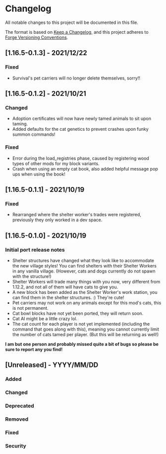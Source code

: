 # Changelog
All notable changes to this project will be documented in this file.

The format is based on
[Keep a Changelog](https://keepachangelog.com/en/1.0.0/),
and this project adheres to
[Forge Versioning Conventions](https://mcforge.readthedocs.io/en/latest/conventions/versioning/).

## [1.16.5-0.1.3] - 2021/12/22
### Fixed
- Survival's pet carriers will no longer delete themselves, sorry!!

## [1.16.5-0.1.2] - 2021/10/21
### Changed
- Adoption certificates will now have newly tamed animals to sit upon taming.
- Added defaults for the cat genetics to prevent crashes upon funky summon commands!
### Fixed
- Error during the load_registries phase, caused by registering wood types of other mods for my block variants. 
- Crash when using an empty cat book, also added helpful message pop ups when using the book!

## [1.16.5-0.1.1] - 2021/10/19
### Fixed
- Rearranged where the shelter worker's trades were registered, previously they only worked in a dev space.

## [1.16.5-0.1.0] - 2021/10/19
### Initial port release notes
- Shelter structures have changed what they look like to accommodate the new village styles! You can find shelters with their Shelter Workers in any vanilla village. (However, cats and dogs currently do not spawn with the structure!)
- Shelter Workers will trade many things with you now, very different from 1.12.2, and not all of them will have cats to give you.
- A new block has been added as the Shelter Worker's work station, you can find them in the shelter structures. :) They're cute!
- Pet carriers may not work on any animals except for this mod's cats, this is not permanent.
- Cat bowl blocks have not yet been ported, they will return soon.
- Cat AI might be a little crazy lol.
- The cat count for each player is not yet implemented (including the command that goes along with this), meaning you cannot currently limit the number of cats tamed per player. (But this will be returning as well!)

**I am but one person and probably missed quite a bit of bugs so please be sure to report any you find!**

## [Unreleased] - YYYY/MM/DD
### Added
### Changed
### Deprecated
### Removed
### Fixed
### Security